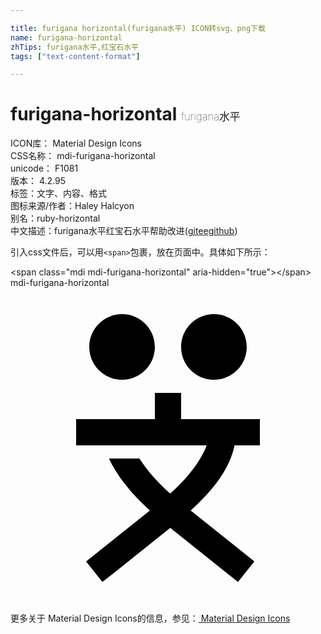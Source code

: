 ```yaml
---

title: furigana horizontal(furigana水平) ICON转svg、png下载
name: furigana-horizontal
zhTips: furigana水平,红宝石水平
tags: ["text-content-format"]

---
```


# furigana-horizontal  <small style="font-size: 60%;font-weight: 100">furigana水平</small>


<div class="detail-page">
<p>
<span>
ICON库：
<span class="badge-secondary badge">Material Design Icons</span> 
</span>
<br/>
<span>
CSS名称：
<span class="badge-secondary badge">mdi-furigana-horizontal</span> 
</span>
<br/>
<span>
unicode：
<span class="badge-secondary badge">F1081</span> 
<copy-btn content='F1081' btn-title=""></copy-btn>
<copy-btn :content='String.fromCodePoint(parseInt("F1081", 16))' btn-title="复制U"></copy-btn>
</span>
<br/>
<span>
版本：
<span class="badge-secondary badge">4.2.95</span> 
</span><br/><span>标签：<span class="badge-light badge"><router-link to="/tags/text-content-format.html">文字、内容、格式</router-link></span></span>
<br/>
<span>图标来源/作者：<span class="badge-light badge">Haley Halcyon</span></span> 
<br/>
<span>别名：<span class="badge-light badge">ruby-horizontal</span></span><br/><span class="zh-detail">中文描述：<span class="badge-primary badge">furigana水平</span><span class="badge-primary badge">红宝石水平</span><span class="help-link"><span>帮助改进</span>(<a href="https://gitee.com/liuwave/icon-helper/edit/master/json/material/furigana-horizontal.json" target="_blank" rel="noopener noreferrer">gitee</a><a href="https://github.com/liuwave/icon-helper/edit/master/json/material/furigana-horizontal.json" target="_blank" rel="noopener noreferrer">github</a></span>)</span><br/>
</p>
</div>
<div class="alert alert-dark">
  <i class="mdi mdi-furigana-horizontal mdi-48px"></i>
  <i class="mdi mdi-furigana-horizontal mdi-36px"></i>
  <i class="mdi mdi-furigana-horizontal mdi-24px"></i>
  <i class="mdi mdi-furigana-horizontal mdi-18px"></i>
</div>
<div>
  <p>引入css文件后，可以用<code>&lt;span&gt;</code>包裹，放在页面中。具体如下所示：    
  </p>
  <div class="alert alert-primary" style="font-size: 14px">
    &lt;span class="mdi mdi-furigana-horizontal" aria-hidden="true"&gt;&lt;/span&gt;
    <copy-btn content='<span class="mdi mdi-furigana-horizontal" aria-hidden="true"></span>'></copy-btn>
  </div>
  <div class="alert alert-secondary">
    <i class="mdi mdi-furigana-horizontal"
    style="font-size: 24px"
    aria-hidden="true"></i> mdi-furigana-horizontal
    <copy-btn content="mdi-furigana-horizontal" btn-title="复制图标名称"></copy-btn>
  </div>
</div>
<div id="svg" class="svg-wrap">
<svg xmlns="http://www.w3.org/2000/svg" viewBox="0 0 24 24"><path d="M8.5 2C7.12 2 6 3.12 6 4.5S7.12 7 8.5 7 11 5.88 11 4.5 9.88 2 8.5 2M15.5 2C14.12 2 13 3.12 13 4.5S14.12 7 15.5 7 18 5.88 18 4.5 16.88 2 15.5 2M11 8V10H5V12H14.95C14.53 13.13 13.5 14.5 12.16 15.67C11.12 14.74 10.35 13.82 9.82 13H7.5C8.08 14.25 9.13 15.62 10.62 16.96L6.55 20.22L5.76 20.84L7 22.41L7.8 21.78L12.17 18.28L16.55 21.78L17.33 22.41L18.58 20.84L17.8 20.22L13.73 16.97C15.34 15.5 16.7 13.85 17.07 12H19V10H13V8H11Z" /></svg>
</div>
<detail full-name='mdi-furigana-horizontal'></detail>
    
<div><p>更多关于 Material Design Icons的信息，参见：<a target="_blank" href="https://iconhelper.cn/material.html"> Material Design Icons</a>
</p></div>
